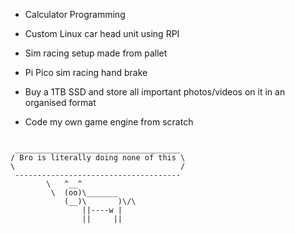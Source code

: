 - Calculator Programming

- Custom Linux car head unit using RPI

- Sim racing setup made from pallet

- Pi Pico sim racing hand brake

- Buy a 1TB SSD and store all important photos/videos on it in an organised format

- Code my own game engine from scratch




````

 _____________________________________
/ Bro is literally doing none of this \
\                                     /
 -------------------------------------
        \   ^__^
         \  (oo)\_______
            (__)\       )\/\
                ||----w |
                ||     ||

````


